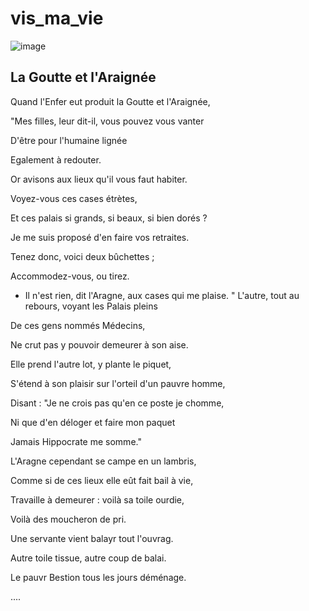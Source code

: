 # vis_ma_vie
![image](https://user-images.githubusercontent.com/724239/132588274-65d684f9-7b58-4cb5-acd7-8f03397a7be4.png)

## La Goutte et l'Araignée

Quand l'Enfer eut produit la Goutte et l'Araignée,

"Mes filles, leur dit-il, vous pouvez vous vanter

D'être pour l'humaine lignée

Egalement à redouter.

Or avisons aux lieux qu'il vous faut habiter.

Voyez-vous ces cases étrètes,

Et ces palais si grands, si beaux, si bien dorés ?

Je me suis proposé d'en faire vos retraites.

Tenez donc, voici deux bûchettes ;

Accommodez-vous, ou tirez.

- Il n'est rien, dit l'Aragne, aux cases qui me plaise. "
L'autre, tout au rebours, voyant les Palais pleins

De ces gens nommés Médecins,

Ne crut pas y pouvoir demeurer à son aise.

Elle prend l'autre lot, y plante le piquet,

S'étend à son plaisir sur l'orteil d'un pauvre homme,

Disant : "Je ne crois pas qu'en ce poste je chomme,

Ni que d'en déloger et faire mon paquet

Jamais Hippocrate me somme."

L'Aragne cependant se campe en un lambris,

Comme si de ces lieux elle eût fait bail à vie,

Travaille à demeurer : voilà sa toile ourdie,

Voilà des moucheron de pri.

Une servante vient balayr tout l'ouvrag.

Autre toile tissue, autre coup de balai.

Le pauvr Bestion tous les jours déménage.

....
